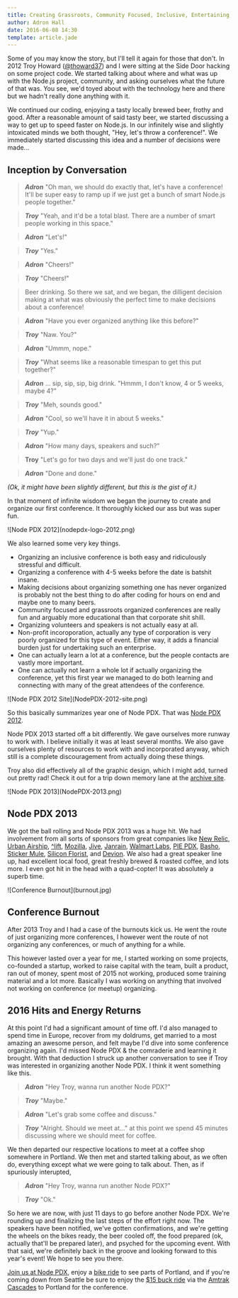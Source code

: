 ```yaml
---
title: Creating Grassroots, Community Focused, Inclusive, Entertaining, and Educational Tech Conferences
author: Adron Hall
date: 2016-06-08 14:30
template: article.jade
---
```

Some of you may know the story, but I'll tell it again for those that don't. In 2012 Troy Howard ([@thoward37](https://twitter.com/thoward37)) and I were sitting at the Side Door hacking on some project code. We started talking about where and what was up with the Node.js project, community, and asking ourselves what the future of that was. You see, we'd toyed about with the technology here and there but we hadn't really done anything with it.
   
We continued our coding, enjoying a tasty locally brewed beer, frothy and good. After a reasonable amount of said tasty beer, we started discussing a way to get up to speed faster on Node.js. In our infinitely wise and slightly intoxicated minds we both thought, "Hey, let's throw a conference!". We immediately started discussing this idea and a number of decisions were made...

<span class="more"></span>

## Inception by Conversation

> ***Adron*** "Oh man, we should do exactly that, let's have a conference! It'll be super easy to ramp up if we just get a bunch of smart Node.js people together."

> ***Troy*** "Yeah, and it'd be a total blast. There are a number of smart people working in this space."

> ***Adron*** "Let's!"

> ***Troy*** "Yes."

> ***Adron*** "Cheers!"

> ***Troy*** "Cheers!"

> Beer drinking. So there we sat, and we began, the dilligent decision making at what was obviously the perfect time to make decisions about a conference!

> ***Adron*** "Have you ever organized anything like this before?"

> ***Troy*** "Naw. You?"

> ***Adron*** "Ummm, nope."

> ***Troy*** "What seems like a reasonable timespan to get this put together?"

> ***Adron*** ... sip, sip, sip, big drink. "Hmmm, I don't know, 4 or 5 weeks, maybe 4?"

> ***Troy*** "Meh, sounds good."

> ***Adron*** "Cool, so we'll have it in about 5 weeks."

> ***Troy*** "Yup."

> ***Adron*** "How many days, speakers and such?"

> ****Troy**** "Let's go for two days and we'll just do one track."

> ***Adron*** "Done and done."

*(Ok, it might have been slightly different, but this is the gist of it.)*

In that moment of infinite wisdom we began the journey to create and organize our first conference. It thoroughly kicked our ass but was super fun.

<div class="image float-right">
    ![Node PDX 2012](nodepdx-logo-2012.png)
</div>

We also learned some very key things.

* Organizing an inclusive conference is both easy and ridiculously stressful and difficult.
* Organizing a conference with 4-5 weeks before the date is batshit insane.
* Making decisions about organizing something one has never organized is probably not the best thing to do after coding for hours on end and maybe one to many beers.
* Community focused and grassroots organized conferences are really fun and arguably more educational than that corporate shit shill.
* Organizing volunteers and speakers is not actually easy at all.
* Non-profit incoroporation, actually any type of corporation is very poorly organized for this type of event. Either way, it adds a financial burden just for undertaking such an enterprise.
* One can actually learn a lot at a conference, but the people contacts are vastly more important.
* One can actually not learn a whole lot if actually organizing the conference, yet this first year we managed to do both learning and connecting with many of the great attendees of the conference.

<div class="image float-left">
    ![Node PDX 2012 Site](NodePDX-2012-site.png)
</div>

So this basically summarizes year one of Node PDX. That was [Node PDX 2012](http://2012.nodepdx.org/).

Node PDX 2013 started off a bit differently. We gave ourselves more runway to work with. I believe initially it was at least several months. We also gave ourselves plenty of resources to work with and incorporated anyway, which still is a complete discouragement from actually doing these things.

Troy also did effectively all of the graphic design, which I might add, turned out pretty rad! Check it out for a trip down memory lane at the [archive site](http://2013.nodepdx.org/).

<div class="image float-right">
    ![Node PDX 2013](NodePDX-2013.png)
</div>

## Node PDX 2013

We got the ball rolling and Node PDX 2013 was a huge hit. We had involvement from all sorts of sponsors from great companies like [New Relic](https://newrelic.com/), [Urban Airship](https://www.urbanairship.com/), [^lift](https://liftsecurity.io/), [Mozilla](https://www.mozilla.org/en-US/), [Jive](https://www.jivesoftware.com/), [Janrain](http://www.janrain.com/), [Walmart Labs](http://www.walmartlabs.com/), [PIE PDX](http://www.piepdx.com/), [Basho](http://basho.com/), [Sticker Mule](https://www.stickermule.com/), [Silicon Florist](http://siliconflorist.com/), and [Devion](http://devion.com/). We also had a great speaker line up, had excellent local food, great freshly brewed & roasted coffee, and lots more. I even got hit in the head with a quad-copter! It was absolutely a superb time. 

<div class="image float-right">
    ![Conference Burnout](burnout.jpg)
</div>

## Conference Burnout

After 2013 Troy and I had a case of the burnouts kick us. He went the route of just organizing more conferences, I however went the route of not organizing any conferences, or much of anything for a while.

This however lasted over a year for me, I started working on some projects, co-founded a startup, worked to raise capital with the team, built a product, ran out of money, spent most of 2015 not working, produced some training material and a lot more. Basically I was working on anything that involved not working on conference (or meetup) organizing.

## 2016 Hits and Energy Returns

At this point I'd had a significant amount of time off. I'd also managed to spend time in Europe, recover from my doldrums, get married to a most amazing an awesome person, and felt maybe I'd dive into some conference organizing again. I'd missed Node PDX & the comraderie and learning it brought. With that deduction I struck up another conversation to see if Troy was interested in organizing another Node PDX. I think it went something like this.


> ***Adron*** "Hey Troy, wanna run another Node PDX?"

> ***Troy*** "Maybe."

> ***Adron*** "Let's grab some coffee and discuss."

> ***Troy*** "Alright. Should we meet at..." at this point we spend 45 minutes discussing where we should meet for coffee.

We then departed our respective locations to meet at a coffee shop somewhere in Portland. We then met and started talking about, as we often do, everything except what we were going to talk about. Then, as if spuriously interupted,

> ***Adron*** "Hey Troy, wanna run another Node PDX?"

> ***Troy*** "Ok."

So here we are now, with just 11 days to go before another Node PDX. We're rounding up and finalizing the last steps of the effort right now. The speakers have been notified, we've gotten confirmations, and we're getting the wheels on the bikes ready, the beer cooled off, the food prepared (ok, actually that'll be prepared later), and psyched for the upcoming event. With that said, we're definitely back in the groove and looking forward to this year's event! We hope to see you there.

[Join us at Node PDX](http://nodepdx.org/#tickets), enjoy a [bike ride](http://nodepdx.org/lagniappe.html#bikes) to see parts of Portland, and if you're coming down from Seattle be sure to enjoy the [$15 buck ride](http://nodepdx.org/lagniappe.html#geektrain) via the [Amtrak Cascades](http://www.amtrakcascades.com/) to Portland for the conference.



